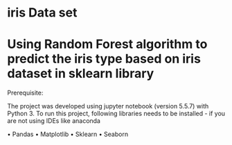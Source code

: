 # iris Data set

# Using Random Forest algorithm to predict the iris type based on iris dataset in sklearn library


Prerequisite:

The project was developed using jupyter notebook (version 5.5.7) with Python 3.
To run this project, following libraries needs to be installed - if you are not using IDEs like anaconda

•	Pandas
•	Matplotlib
•	Sklearn
•	Seaborn
